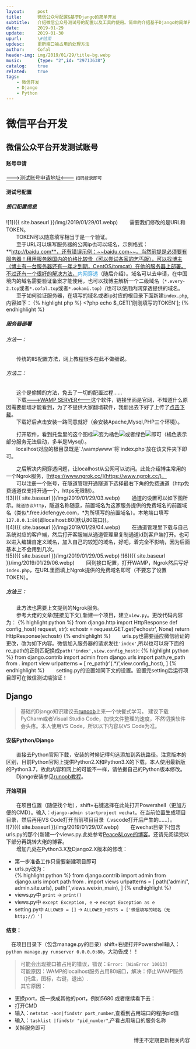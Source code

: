 ```yaml
---
layout:     post
title:      微信公众号配置&基于Django的简单开发
subtitle:   介绍微信公众号测试号的配置以及工具的使用。简单的介绍基于Django的简单开发。
date:       2019-01-29
update:     2019-01-30
upurl:      \#结束
updesc:     更新端口被占用的处理方法
author:     Cofal
header-img: img/2019/01/29/title-bg.webp
music:      {type: "2",id: "29713638"}
catalog:    true
related:    true
tags:
    - 微信开发
    - Django
    - Python
---
```

# 微信平台开发
## 微信公众平台开发测试账号
#### 账号申请
[---&gt;测试账号申请地址&lt;---](https://mp.weixin.qq.com/debug/cgi-bin/sandbox?t=sandbox/login)
`扫码登录即可`
#### 测试号配置
##### 接口配置信息
![1]({{ site.baseurl }}/img/2019/01/29/01.webp)
&emsp;&emsp;需要我们修改的是URL和TOKEN。  
&emsp;&emsp;TOKEN可以随意填写相当于是一个验证。  
&emsp;&emsp;至于URL可以填写服务器的公网ip也可以域名，示例格式：**http://baidu.com**，还有错误示例：~~baidu.com~~。当然前提是必须要有服务器！租用服务器国内的价格比较贵（可以尝试各家的乞丐版），可以找博主（博主有一台服务器还有一年才到期，CentOS/tomcat）在他的服务器上部署。不过还有一个很好的解决方法，<font color="2699DB">内网穿透</font>（随后介绍）。域名可以去申请，在中国境内的域名需要验证备案才能使用，也可以找博主解析一个二级域名（`*.every-2.top`或者`*.cofal.top`或者`*.ookami.top`）/也可以使用内网穿透提供的域名。  
&emsp;&emsp;至于如何验证服务器，在填写的域名或者ip对应的根目录下面新建`index.php`,内容如下：
{% highlight php %}
    <?php
    echo $_GET['刚刚填写的TOKEN'];
{% endhighlight %}
  

##### 服务器部署
###### 方法一：
&emsp;&emsp;传统的IIS配置方法，网上教程很多在此不做细说。  

###### 方法二：
&emsp;&emsp;这个是偷懒的方法，免去了一切的配置过程……  
&emsp;&emsp;下载[---&gt;WAMP SERVER&lt;---](http://http://www.wampserver.com/)这个软件，链接里面是官网，不知道什么原因需要翻墙才能看到，为了不提供大家翻墙软件，我翻出去下好了上传了[点击下载](https://d.pcs.baidu.com/file/997e83edff5811bd4403fb9e2f01c6e0?fid=2388980205-250528-1012177307878330&dstime=1550247794&rt=sh&sign=FDtAERVY-DCb740ccc5511e5e8fedcff06b081203-qKAf9JF%2BKknbEkTksZSU%2FsntXyg%3D&expires=8h&chkv=1&chkbd=0&chkpc=et&dp-logid=1067244213917748147&dp-callid=0&shareid=2356019354&r=273287869)。  
&emsp;&emsp;下载好后点击安装一路同意就好（会安装Apache,Mysql,PHP三个环境）。
<div style="magin-top:0px;margin:0px;padding:0px;line-height:auto">
    &emsp;&emsp;打开软件，看到托盘里的这个图标<img src="{{ site.baseurl }}/img/2019/01/29/02.png" style="display:inline-block;margin:0px;padding:0px">变为橘色<img src="{{ site.baseurl }}/img/2019/01/29/02-orange.png" style="display:inline-block;margin:0px;padding:0px">或者绿色<img src="{{ site.baseurl }}/img/2019/01/29/02-green.png" style="display:inline-block;margin:0px;padding:0px">即可（橘色表示部分服务无法启动，多半是Mysql）。
</div>
&emsp;&emsp;localhost对应的根目录既是`.\wamp\www`将`index.php`放在该文件夹下即可。  
  
&emsp;&emsp;之后解决内网穿透问题，让localhost从公网可以访问。此处介绍博主常用的一个Ngrok服务，[https://www.ngrok.cc/](https://www.ngrok.cc/)。  
&emsp;&emsp;可以注册一个账号，在隧道管理开通隧道下选择最右下角的免费通道（http免费通道仅支持开通一个，https无限制）。  
![3]({{ site.baseurl }}/img/2019/01/29/03.webp)
&emsp;&emsp;通道的设置可以如下图所示。`隧道协议http`，隧道名称随意，前置域名为这家服务提供的免费域名的前置域名（类似*.free.idcfengye.com，*为所填写的前置域名）。本地端口填写`127.0.0.1:80`(即localhost:80(默认80端口))。  
![4]({{ site.baseurl }}/img/2019/01/29/04.webp)
&emsp;&emsp;在通道管理里下载与自己系统对应的客户端，然后打开客服端从通道管理里复制通道id到客户端打开。也可以进入编辑自定义域名，加入自己的较短的域名，好吧，着完全不影响，因为后面基本上不会用到几次。  
![5]({{ site.baseurl }}/img/2019/01/29/05.webp)
![6]({{ site.baseurl }}/img/2019/01/29/06.webp)
&emsp;&emsp;回到接口配置，打开WAMP，Ngrok然后写好`index.php`，在URL里面填上Ngrok提供的免费域名即可（不要忘了设置TOKEN）。  

##### 方法三：
&emsp;&emsp;此方法也需要上文提到的Ngrok服务。  
&emsp;&emsp;参考大佬的文章(链接见下文),新建一个项目，建立`view.py`。更改代码内容为：
{% highlight python %}
    from django.http import HttpResponse
    def config_host( request, str):
            echostr = request.GET.get('echostr', None)
            return HttpResponse(echostr)
{% endhighlight %}
&emsp;&emsp;urls.py也需要适应微信验证的更改，改为如下内容。微信加入服务器的请求发往`'index'`,所以也可以将下面的re_path的正则匹配换成`path('index',view.config_host)`:
{% highlight python %}
    from django.contrib import admin
    from django.urls import path,re_path
    from . import view
    urlpatterns = [
            re_path(r'(.*)',view.config_host),
    ]
{% endhighlight %}
&emsp;&emsp;setting.py的设置如同下文的设置。设置完setting后运行项目即可在微信测试端验证！

## Django
> 基础的Django知识建议去[runoob](http://www.runoob.com)上来一个快餐式学习。
> 建议下载PyCharm或者Visual Studio Code，加快文件整理的速度，不然切换软件会头疼。本人使用VS Code，所以以下内容以VS Code为准。
#### 安装Python/Django
&emsp;&emsp;直接去Python官网下载，安装的时候记得勾选添加到系统路径。注意版本的区别，目前Python官网上提供Python2.X和Python3.X的下载，本人使用最新版的Python3.7，故此内容和网上的可能不一样，请依据自己的Python版本修改。  
&emsp;&emsp;Django安装参见[runoob教程](http://www.runoob.com/django/django-install.html)。  

#### 开始项目
&emsp;&emsp;在项目位置（随便找个地），shift+右键选择在此处打开Powershell（更加方便的CMD）。输入：`django-admin startproject wechat`。在当前位置生成项目目录，然后再用VS Code打开当前项目目录（.vscode打开后产生的……）。  
![7]({{ site.baseurl }}/img/2019/01/29/07.webp)
&emsp;&emsp;在wechat目录下(包含urls.py的那个)新建一个views.py.此处参考[Peace&Love的博客](https://blog.csdn.net/u013205877/article/details/77602853)。还请先阅读完以下部分再跳转大佬的博客。  
&emsp;&emsp;增加几处在Python3.X及Django2.X版本的修改：
- 第一步准备工作只需要新建项目即可
- urls.py改为：  
    {% highlight python %}
        from django.contrib import admin
        from django.urls import path
        from . import views
        urlpatterns = [
                path('admin/', admin.site.urls),
                path('',views.weixin_main),
        ]
    {% endhighlight %}
- views.py中 `print` -> `print()`
- views.py中 `except Exception, e` -> `except Exception as e`
- setting.py中 `ALLOWED = []` -> `ALLOWED_HOSTS = ['微信填写的域名（无http://）']`

#### 结束：
&emsp;在项目目录下（包含manage.py的目录）shift+右键打开Powershell输入：`python manage.py runserver 0.0.0.0:80`，大功告成！！  
> 可能会出现接口被占用的错误，错误：`Error: [WinError 10013]`  
> 可能原因：WAMP的localhost服务占用80端口，解决：停止WAMP服务（托盘，图标，右键，退出）.  
> 其它原因：
> &emsp;&emsp; 
- 更换port，统一换成其他的port，例如5680.或者继续看下去：
- 打开CMD
- 输入：`netstat -aon|findstr port_number`,查看到占用端口的程序pid值
- 输入：`tasklist |findstr "pid_number"`,产看占用端口的服务名称
- 关掉服务即可
<p color="#DB2659" align="right">博主不定期更新相关内容</p>